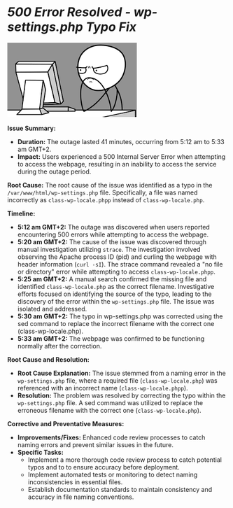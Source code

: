 # *500 Error Resolved - wp-settings.php Typo Fix*

![me when the](https://github.com/oniaz/alx-system_engineering-devops/blob/master/0x19-postmortem/images.png "me when the") <br>

**Issue Summary:**
- **Duration:** The outage lasted 41 minutes, occurring from 5:12 am to 5:33 am GMT+2.
- **Impact:** Users experienced a 500 Internal Server Error when attempting to access the webpage, resulting in an inability to access the service during the outage period.

**Root Cause:**
The root cause of the issue was identified as a typo in the `/var/www/html/wp-settings.php` file. Specifically, a file was named incorrectly as `class-wp-locale.phpp` instead of `class-wp-locale.php`.

**Timeline:**
- **5:12 am GMT+2:** The outage was discovered when users reported encountering 500 errors while attempting to access the webpage.
- **5:20 am GMT+2:** The cause of the issue was discovered through manual investigation utilizing `strace`. The investigation involved observing the Apache process ID (pid) and curling the webpage with header information (`curl -sI`). The strace command revealed a "no file or directory" error while attempting to access `class-wp-locale.phpp`.
- **5:25 am GMT+2:** A manual search confirmed the missing file and identified `class-wp-locale.php` as the correct filename. Investigative efforts focused on identifying the source of the typo, leading to the discovery of the error within the `wp-settings.php` file. The issue was isolated and addressed.
- **5:30 am GMT+2:** The typo in wp-settings.php was corrected using the sed command to replace the incorrect filename with the correct one (class-wp-locale.php).
- **5:33 am GMT+2:**  The webpage was confirmed to be functioning normally after the correction.

**Root Cause and Resolution:**
- **Root Cause Explanation:** The issue stemmed from a naming error in the `wp-settings.php` file, where a required file (`class-wp-locale.php`) was referenced with an incorrect name (`class-wp-locale.phpp`).
- **Resolution:** The problem was resolved by correcting the typo within the `wp-settings.php` file. A sed command was utilized to replace the erroneous filename with the correct one (`class-wp-locale.php`).

**Corrective and Preventative Measures:**
- **Improvements/Fixes:** Enhanced code review processes to catch naming errors and prevent similar issues in the future.
- **Specific Tasks:**
  - Implement a more thorough code review process to catch potential typos and to to ensure accuracy before deployment.
  - Implement automated tests or monitoring to detect naming inconsistencies in essential files.
  - Establish documentation standards to maintain consistency and accuracy in file naming conventions.
